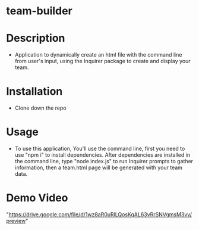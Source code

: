 # team-builder

# Description
* Application to dynamically create an html file with the command line from user's input, using the Inquirer package to create and display your team.

# Installation
* Clone down the repo

# Usage
* To use this application, You'll use the command line, first you need to use "npm i" to install dependencies. After dependencies are installed in the command line, type "node index.js" to run Inquirer prompts to gather information, then a team.html page will be generated with your team data.

# Demo Video
"https://drive.google.com/file/d/1wz8aR0uRlLQosKqAL63vRrSNVgmsM3vv/preview"
